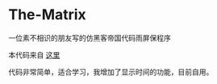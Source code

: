 # The-Matrix
一位素不相识的朋友写的仿黑客帝国代码雨屏保程序



本代码来自 [这里](https://www.cnblogs.com/zero5/p/3162948.html) 



代码非常简单，适合学习，我增加了显示时间的功能，目前自用。